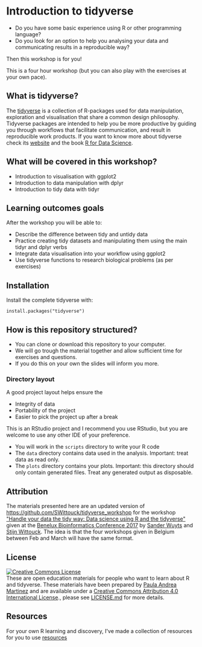 # Introduction to tidyverse

- Do you have some basic experience using R or other programming language?
- Do you look for an option to help you analysing your data and communicating 
results in a reproducible way?

Then this workshop is for you!

This is a four hour workshop (but you can also play with the exercises at your
own pace). 

## What is tidyverse?

The [tidyverse](https://www.tidyverse.org/) is a collection of R-packages used 
for data manipulation, exploration and visualisation that share a common design philosophy. Tidyverse packages are intended to help you be more productive by guiding you through workflows that facilitate communication, and result in reproducible work products.
If you want to know more about tidyverse check its [website](https://www.tidyverse.org/) and the book [R for Data Science](http://r4ds.had.co.nz/).

## What will be covered in this workshop?

- Introduction to visualisation with ggplot2
- Introduction to data manipulation with dplyr
- Introduction to tidy data with tidyr

## Learning outcomes goals

After the workshop you will be able to:
- Describe the difference between tidy and untidy data
- Practice creating tidy datasets and manipulating them using the main tidyr and dplyr verbs
- Integrate data visualisation into your workflow using ggplot2
- Use tidyverse functions to research biological problems (as per exercises)

## Installation
Install the complete tidyverse with:

    install.packages("tidyverse")

## How is this repository structured?

- You can clone or download this repository to your computer.
- We will go trough the material together and allow sufficient time for exercises and questions.
- If you do this on your own the slides will inform you more.

### Directory layout

A good project layout helps ensure the

- Integrity of data
- Portability of the project
- Easier to pick the project up after a break

This is an RStudio project and I recommend you use RStudio, but you are 
welcome to use any other IDE of your preference. 
- You will work in the `scripts` directory to write your R code
- The `data` directory contains data used in the analysis. 
Important: treat data as read only.
- The `plots` directory contains your plots. 
Important: this directory should only contain generated files. 
Treat any generated output as disposable.


## Attribution

The materials presented here are an updated version of  https://github.com/SWittouck/tidyverse_workshop for the workshop ["Handle your data the tidy way: Data science using R and the tidyverse"](https://bbc2017blog.wordpress.com/workshops/) given at the [Benelux Bioinformatics Conference 2017](https://bbc2017blog.wordpress.com/) by [Sander Wuyts](https://github.com/swuyts) and [Stijn Wittouck](https://github.com/SWittouck). The idea is that the four workshops given in Belgium between Feb and March will have the same format. 

## License

<a rel="license" href="http://creativecommons.org/licenses/by-nc/4.0/"><img alt="Creative Commons License" style="border-width:0" src="https://i.creativecommons.org/l/by-nc/4.0/80x15.png" /></a><br />These are open education materials for people who want to learn about R and tidyverse. These materials have been prepared by [Paula Andrea Martinez](https://twitter.com/orchid00) and are available under a <a rel="license" href="http://creativecommons.org/licenses/by-nc/4.0/">Creative Commons Attribution 4.0 International License</a>., please see [LICENSE.md](LICENSE.md) for more details.


## Resources

For your own R learning and discovery, I've made a collection of resources for 
you to use
[resources](https://github.com/orchid00/R4da/blob/master/resources.md)
